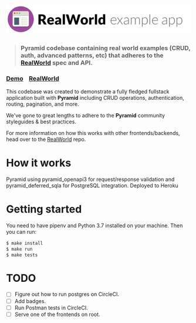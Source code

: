 # ![RealWorld Example App](logo.png)

> ### Pyramid codebase containing real world examples (CRUD, auth, advanced patterns, etc) that adheres to the [RealWorld](https://github.com/gothinkster/realworld) spec and API.


### [Demo](https://github.com/gothinkster/realworld)&nbsp;&nbsp;&nbsp;&nbsp;[RealWorld](https://github.com/gothinkster/realworld)


This codebase was created to demonstrate a fully fledged fullstack application built with **Pyramid** including CRUD operations, authentication, routing, pagination, and more.

We've gone to great lengths to adhere to the **Pyramid** community styleguides & best practices.

For more information on how this works with other frontends/backends, head over to the [RealWorld](https://github.com/gothinkster/realworld) repo.


# How it works

Pyramid using pyramid_openapi3 for request/response validation and pyramid_deferred_sqla for PostgreSQL integration. Deployed to Heroku

# Getting started

You need to have pipenv and Python 3.7 installed on your machine. Then you can run:

    $ make install
    $ make run
    $ make tests

# TODO

* [ ] Figure out how to run postgres on CircleCI.
* [ ] Add badges.
* [ ] Run Postman tests in CircleCI.
* [ ] Serve one of the frontends on root.
